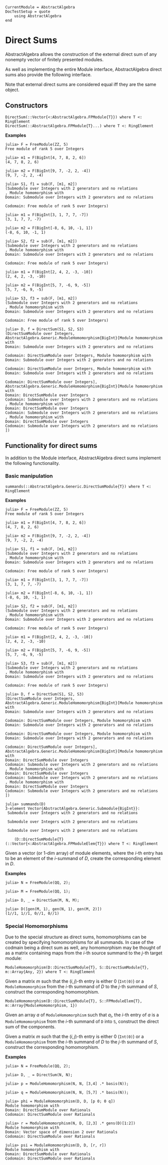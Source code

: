```@meta
CurrentModule = AbstractAlgebra
DocTestSetup = quote
    using AbstractAlgebra
end
```

# Direct Sums

AbstractAlgebra allows the construction of the external direct sum of any
nonempty vector of finitely presented modules.

As well as implementing the entire Module interface, AbstractAlgebra
direct sums also provide the following interface.

Note that external direct sums are considered equal iff they are the same
object.

## Constructors

```@docs
DirectSum(::Vector{<:AbstractAlgebra.FPModule{T}}) where T <: RingElement
DirectSum(::AbstractAlgebra.FPModule{T}...) where T <: RingElement
```

**Examples**

```jldoctest
julia> F = FreeModule(ZZ, 5)
Free module of rank 5 over Integers

julia> m1 = F(BigInt[4, 7, 8, 2, 6])
(4, 7, 8, 2, 6)

julia> m2 = F(BigInt[9, 7, -2, 2, -4])
(9, 7, -2, 2, -4)

julia> S1, f1 = sub(F, [m1, m2])
(Submodule over Integers with 2 generators and no relations
, Module homomorphism with
Domain: Submodule over Integers with 2 generators and no relations

Codomain: Free module of rank 5 over Integers)

julia> m1 = F(BigInt[3, 1, 7, 7, -7])
(3, 1, 7, 7, -7)

julia> m2 = F(BigInt[-8, 6, 10, -1, 1])
(-8, 6, 10, -1, 1)

julia> S2, f2 = sub(F, [m1, m2])
(Submodule over Integers with 2 generators and no relations
, Module homomorphism with
Domain: Submodule over Integers with 2 generators and no relations

Codomain: Free module of rank 5 over Integers)

julia> m1 = F(BigInt[2, 4, 2, -3, -10])
(2, 4, 2, -3, -10)

julia> m2 = F(BigInt[5, 7, -6, 9, -5])
(5, 7, -6, 9, -5)

julia> S3, f3 = sub(F, [m1, m2])
(Submodule over Integers with 2 generators and no relations
, Module homomorphism with
Domain: Submodule over Integers with 2 generators and no relations

Codomain: Free module of rank 5 over Integers)

julia> D, f = DirectSum(S1, S2, S3)
(DirectSumModule over Integers, AbstractAlgebra.Generic.ModuleHomomorphism{BigInt}[Module homomorphism with
Domain: Submodule over Integers with 2 generators and no relations

Codomain: DirectSumModule over Integers, Module homomorphism with
Domain: Submodule over Integers with 2 generators and no relations

Codomain: DirectSumModule over Integers, Module homomorphism with
Domain: Submodule over Integers with 2 generators and no relations

Codomain: DirectSumModule over Integers], AbstractAlgebra.Generic.ModuleHomomorphism{BigInt}[Module homomorphism with
Domain: DirectSumModule over Integers
Codomain: Submodule over Integers with 2 generators and no relations
, Module homomorphism with
Domain: DirectSumModule over Integers
Codomain: Submodule over Integers with 2 generators and no relations
, Module homomorphism with
Domain: DirectSumModule over Integers
Codomain: Submodule over Integers with 2 generators and no relations
])
```

## Functionality for direct sums

In addition to the Module interface, AbstractAlgebra direct sums implement the
following functionality.

### Basic manipulation

```@docs
summands(::AbstractAlgebra.Generic.DirectSumModule{T}) where T <: RingElement
```

**Examples**

```jldoctest
julia> F = FreeModule(ZZ, 5)
Free module of rank 5 over Integers

julia> m1 = F(BigInt[4, 7, 8, 2, 6])
(4, 7, 8, 2, 6)

julia> m2 = F(BigInt[9, 7, -2, 2, -4])
(9, 7, -2, 2, -4)

julia> S1, f1 = sub(F, [m1, m2])
(Submodule over Integers with 2 generators and no relations
, Module homomorphism with
Domain: Submodule over Integers with 2 generators and no relations

Codomain: Free module of rank 5 over Integers)

julia> m1 = F(BigInt[3, 1, 7, 7, -7])
(3, 1, 7, 7, -7)

julia> m2 = F(BigInt[-8, 6, 10, -1, 1])
(-8, 6, 10, -1, 1)

julia> S2, f2 = sub(F, [m1, m2])
(Submodule over Integers with 2 generators and no relations
, Module homomorphism with
Domain: Submodule over Integers with 2 generators and no relations

Codomain: Free module of rank 5 over Integers)

julia> m1 = F(BigInt[2, 4, 2, -3, -10])
(2, 4, 2, -3, -10)

julia> m2 = F(BigInt[5, 7, -6, 9, -5])
(5, 7, -6, 9, -5)

julia> S3, f3 = sub(F, [m1, m2])
(Submodule over Integers with 2 generators and no relations
, Module homomorphism with
Domain: Submodule over Integers with 2 generators and no relations

Codomain: Free module of rank 5 over Integers)

julia> D, f = DirectSum(S1, S2, S3)
(DirectSumModule over Integers, AbstractAlgebra.Generic.ModuleHomomorphism{BigInt}[Module homomorphism with
Domain: Submodule over Integers with 2 generators and no relations

Codomain: DirectSumModule over Integers, Module homomorphism with
Domain: Submodule over Integers with 2 generators and no relations

Codomain: DirectSumModule over Integers, Module homomorphism with
Domain: Submodule over Integers with 2 generators and no relations

Codomain: DirectSumModule over Integers], AbstractAlgebra.Generic.ModuleHomomorphism{BigInt}[Module homomorphism with
Domain: DirectSumModule over Integers
Codomain: Submodule over Integers with 2 generators and no relations
, Module homomorphism with
Domain: DirectSumModule over Integers
Codomain: Submodule over Integers with 2 generators and no relations
, Module homomorphism with
Domain: DirectSumModule over Integers
Codomain: Submodule over Integers with 2 generators and no relations
])

julia> summands(D)
3-element Vector{AbstractAlgebra.Generic.Submodule{BigInt}}:
 Submodule over Integers with 2 generators and no relations

 Submodule over Integers with 2 generators and no relations

 Submodule over Integers with 2 generators and no relations
```


```
    (D::DirectSumModule{T}(::Vector{<:AbstractAlgebra.FPModuleElem{T}}) where T <: RingElement
```

Given a vector (or $1$-dim array) of module elements, where the $i$-th entry
has to be an element of the $i$-summand of $D$, create the corresponding
element in $D$.

**Examples**

```jldoctest
julia> N = FreeModule(QQ, 2);

julia> M = FreeModule(QQ, 1);

julia> D, _ = DirectSum(M, N, M);

julia> D([gen(M, 1), gen(N, 1), gen(M, 2)])
(1//1, 1//1, 0//1, 0//1)
```
### Special Homomorphisms

Due to the special structure as direct sums, homomorphisms can be created by specifying
homomorphisms for all summands. In case of the codmain being a direct sum as well,
any homomorphism may be thought of as a matrix containing maps from the $i$-th
source summand to the $j$-th target module:

```
ModuleHomomorphism(D::DirectSumModule{T}, S::DirectSumModule{T}, m::Array{Any, 2}) where T <: RingElement
```

Given a matrix $m$ such that the $(i,j)$-th entry is either $0$ (`Int(0)`)
or a `ModuleHomomorphism` from the $i$-th summand of $D$ to the $j$-th summand of
$S$, construct the corresponding homomorphism.

```
ModuleHomomorphism(D::DirectSumModule{T}, S::FPModuleElem{T}, m::Array{ModuleHomomorphism, 1})
```
Given an array $a$ of `ModuleHomomorphism` such that $a_i$, the $i$-th entry
of $a$ is a `ModuleHomomorphism` from the $i$-th summand of `D` into `S`,
construct the direct sum of the components.


Given a matrix $m$ such that the $(i,j)$-th entry is either $0$ (`Int(0)`)
or a `ModuleHomomorphism` from the $i$-th summand of $D$ to the $j$-th summand of
$S$, construct the corresponding homomorphism.


**Examples**

```jldoctest
julia> N = FreeModule(QQ, 2);

julia> D, _ = DirectSum(N, N);

julia> p = ModuleHomomorphism(N, N, [3,4] .* basis(N));

julia> q = ModuleHomomorphism(N, N, [5,7] .* basis(N));

julia> phi = ModuleHomomorphism(D, D, [p 0; 0 q])
Module homomorphism with
Domain: DirectSumModule over Rationals
Codomain: DirectSumModule over Rationals

julia> r = ModuleHomomorphism(N, D, [2,3] .* gens(D)[1:2])
Module homomorphism with
Domain: Vector space of dimension 2 over Rationals
Codomain: DirectSumModule over Rationals

julia> psi = ModuleHomomorphism(D, D, [r, r])
Module homomorphism with
Domain: DirectSumModule over Rationals
Codomain: DirectSumModule over Rationals
```
